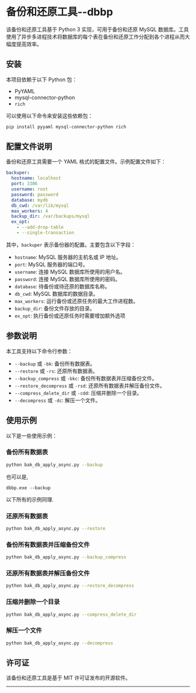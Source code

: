 # 备份和还原工具--dbbp

该备份和还原工具基于 Python 3 实现，可用于备份和还原 MySQL 数据库。工具使用了异步多进程技术将数据库的每个表在备份和还原工作分配到各个进程从而大幅度提高效率。

## 安装

本项目依赖于以下 Python 包：

* PyYAML
* mysql-connector-python
* `rich`

可以使用以下命令来安装这些依赖包：

```sh
pip install pyyaml mysql-connector-python rich
```

## 配置文件说明

备份和还原工具需要一个 YAML 格式的配置文件。示例配置文件如下：

```yaml
backuper:
  hostname: localhost
  port: 3306
  username: root
  password: password
  database: mydb
  db_cwd: /var/lib/mysql
  max_workers: 4
  backup_dir: /var/backups/mysql
  ex_opt:
    - --add-drop-table
    - --single-transaction
```

其中，`backuper` 表示备份器的配置。主要包含以下字段：

* `hostname`: MySQL 服务器的主机名或 IP 地址。
* `port`: MySQL 服务器的端口号。
* `username`: 连接 MySQL 数据库所使用的用户名。
* `password`: 连接 MySQL 数据库所使用的密码。
* `database`: 待备份或待还原的数据库名称。
* `db_cwd`: MySQL 数据库的数据目录。
* `max_workers`: 运行备份或还原任务的最大工作进程数。
* `backup_dir`: 备份文件存放的目录。
* `ex_opt`: 执行备份或还原任务时需要增加额外选项

## 参数说明

本工具支持以下命令行参数：

* `--backup` 或 `-bk`: 备份所有数据表。
* `--restore` 或 `-rs`: 还原所有数据表。
* `--backup_compress` 或 `-bkc`: 备份所有数据表并压缩备份文件。
* `--restore_decompress` 或 `-rsd`: 还原所有数据表并解压备份文件。
* `--compress_delete_dir` 或 `-cdd`: 压缩并删除一个目录。
* `--decompress` 或 `-dc`: 解压一个文件。

## 使用示例

以下是一些使用示例：

### 备份所有数据表

```sh
python bak_db_apply_async.py --backup
```

也可以是,

```shell
dbbp.exe --backup
```

以下所有的示例同理.

### 还原所有数据表

```sh
python bak_db_apply_async.py --restore
```

### 备份所有数据表并压缩备份文件

```sh
python bak_db_apply_async.py --backup_compress
```

### 还原所有数据表并解压备份文件

```sh
python bak_db_apply_async.py --restore_decompress
```

### 压缩并删除一个目录

```sh
python bak_db_apply_async.py --compress_delete_dir
```

### 解压一个文件

```sh
python bak_db_apply_async.py --decompress
```

## 许可证

该备份和还原工具是基于 MIT 许可证发布的开源软件。

---